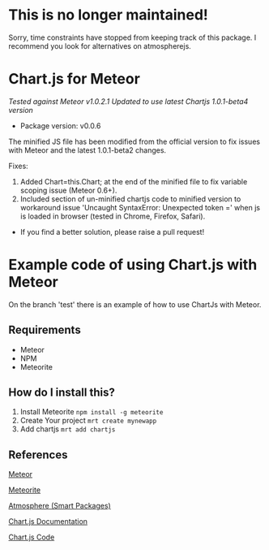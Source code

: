 # This is no longer maintained!

Sorry, time constraints have stopped from keeping track of this package. I recommend you look for alternatives on atmospherejs.

# Chart.js for Meteor 

*Tested against Meteor v1.0.2.1*
*Updated to use latest Chartjs 1.0.1-beta4 version*

- Package version: v0.0.6

The minified JS file has been modified from the official version to fix issues with Meteor and the latest 1.0.1-beta2 changes.

Fixes:
1. Added Chart=this.Chart; at the end of the minified file to fix variable scoping issue (Meteor 0.6+).
2. Included section of un-minified chartjs code to minified version to workaround issue 'Uncaught SyntaxError: Unexpected token =' when js is loaded in browser (tested in Chrome, Firefox, Safari). 
  - If you find a better solution, please raise a pull request! 

# Example code of using Chart.js with Meteor

On the branch 'test' there is an example of how to use ChartJs with Meteor.

## Requirements

* Meteor
* NPM
* Meteorite

## How do I install this?

1. Install Meteorite `npm install -g meteorite`
2. Create Your project `mrt create mynewapp`
3. Add chartjs `mrt add chartjs`

## References

[Meteor](http://docs.meteor.com/)

[Meteorite](http://oortcloud.github.com/meteorite/)

[Atmosphere (Smart Packages)](https://atmosphere.meteor.com/wtf/package)

[Chart.js Documentation](http://www.chartjs.org/)

[Chart.js Code](https://github.com/nnnick/Chart.js)
